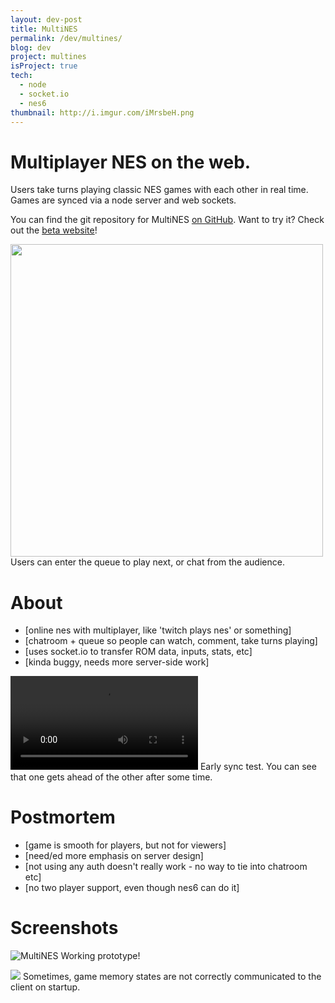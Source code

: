 ```yaml
---
layout: dev-post
title: MultiNES
permalink: /dev/multines/
blog: dev
project: multines
isProject: true
tech:
  - node
  - socket.io
  - nes6
thumbnail: http://i.imgur.com/iMrsbeH.png
---
```


# Multiplayer NES on the web.

Users take turns playing classic NES games with each other in real time. Games are synced via a node server and web sockets.

You can find the git repository for MultiNES [on GitHub](https://github.com/andymikulski/multines). Want to try it? Check out the [beta website](https://multines.neocities.org/)!


<img src="http://i.imgur.com/iMrsbeH.jpg" height="500" />
<label>Users can enter the queue to play next, or chat from the audience.</label>

# About

- [online nes with multiplayer, like 'twitch plays nes' or something]
- [chatroom + queue so people can watch, comment, take turns playing]
- [uses socket.io to transfer ROM data, inputs, stats, etc]
- [kinda buggy, needs more server-side work]

<video src="https://i.imgur.com/OWe3xBX.mp4" loop controls></video>
<label>Early sync test. You can see that one gets ahead of the other after some time.</label>

# Postmortem

- [game is smooth for players, but not for viewers]
- [need/ed more emphasis on server design]
- [not using any auth doesn't really work - no way to tie into chatroom etc]
- [no two player support, even though nes6 can do it]

# Screenshots

![MultiNES](http://i.imgur.com/iMrsbeH.jpg)
<label>Working prototype!</label>

<img src="http://i.imgur.com/WIxBPI1.jpg" />
<label>Sometimes, game memory states are not correctly communicated to the client on startup.</label>
